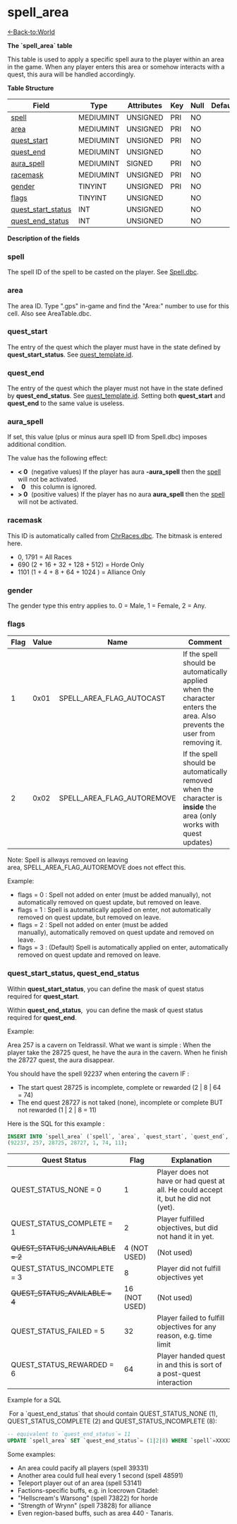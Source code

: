 # spell\_area

[<-Back-to:World](database-world)

**The \`spell\_area\` table**

This table is used to apply a specific spell aura to the player within an area in the game. When any player enters this area or somehow interacts with a quest, this aura will be handled accordingly.

**Table Structure**

| Field                   | Type      | Attributes | Key | Null | Default | Extra | Comment |
| ----------------------- | --------- | ---------- | --- | ---- | ------- | ----- | ------- |
| [spell][1]              | MEDIUMINT | UNSIGNED   | PRI | NO   |         |       |         |
| [area][2]               | MEDIUMINT | UNSIGNED   | PRI | NO   |         |       |         |
| [quest_start][3]        | MEDIUMINT | UNSIGNED   | PRI | NO   |         |       |         |
| [quest_end][4]          | MEDIUMINT | UNSIGNED   |     | NO   |         |       |         |
| [aura_spell][5]         | MEDIUMINT | SIGNED     | PRI | NO   |         |       |         |
| [racemask][6]           | MEDIUMINT | UNSIGNED   | PRI | NO   |         |       |         |
| [gender][7]             | TINYINT   | UNSIGNED   | PRI | NO   |         |       |         |
| [flags][8]              | TINYINT   | UNSIGNED   |     | NO   |         |       |         |
| [quest_start_status][9] | INT       | UNSIGNED   |     | NO   |         |       |         |
| [quest_end_status][10]  | INT       | UNSIGNED   |     | NO   |         |       |         |

[1]: #spell
[2]: #area
[3]: #quest_start
[4]: #quest_end
[5]: #aura_spell
[6]: #racemask
[7]: #gender
[8]: #flags
[9]: #quest_start_status
[10]: #quest_end_status

**Description of the fields**

### spell

The spell ID of the spell to be casted on the player. See [Spell.dbc](Spell).

### area

The area ID. Type ".gps" in-game and find the "Area:" number to use for this cell. Also see AreaTable.dbc.

### quest\_start

The entry of the quest which the player must have in the state defined by **quest\_start\_status**. See [quest\_template.id](quest_template#id).

### quest\_end

The entry of the quest which the player must not have in the state defined by **quest\_end\_status**. See [quest\_template.id](quest_template#id). Setting both **quest\_start** and **quest\_end** to the same value is useless.

### aura\_spell

If set, this value (plus or minus aura spell ID from Spell.dbc) imposes additional condition.

The value has the following effect:

- **< 0**  (negative values) If the player has aura **-aura\_spell** then the [spell](#spell_area-spell) will not be activated.
-   **0**   this column is ignored.
- **> 0**  (positive values) If the player has no aura **aura\_spell** then the [spell](#spell_area-spell) will not be activated.

### racemask

This ID is automatically called from [ChrRaces.dbc](chrraces). The bitmask is entered here.

- 0, 1791 = All Races
- 690 (2 + 16 + 32 + 128 + 512) = Horde Only
- 1101 (1 + 4 + 8 + 64 + 1024 ) = Alliance Only

### gender

The gender type this entry applies to. 0 = Male, 1 = Female, 2 = Any.

### flags

| Flag | Value | Name                          | Comment                                                                                                                   |
| ---- | ----- | ----------------------------- | ------------------------------------------------------------------------------------------------------------------------- |
| 1    | 0x01  | SPELL\_AREA\_FLAG\_AUTOCAST   | If the spell should be automatically applied when the character enters the area. Also prevents the user from removing it. |
| 2    | 0x02  | SPELL\_AREA\_FLAG\_AUTOREMOVE | If the spell should be automatically removed when the character is **inside** the area (only works with quest updates)    |

Note: Spell is allways removed on leaving area, SPELL\_AREA\_FLAG\_AUTOREMOVE does not effect this.

Example:

- flags = 0 : Spell not added on enter (must be added manually), not automatically removed on quest update, but removed on leave.
- flags = 1 : Spell is automatically applied on enter, not automatically removed on quest update, but removed on leave.
- flags = 2 : Spell not added on enter (must be added manually), automatically removed on quest update and removed on leave.
- flags = 3 : (Default) Spell is automatically applied on enter, automatically removed on quest update and removed on leave.

### quest\_start\_status, quest\_end\_status

Within **quest\_start\_status**, you can define the mask of quest status required for **quest\_start**.

Within **quest\_end\_status**,  you can define the mask of quest status required for **quest\_end**. 

Example:

Area 257 is a cavern on Teldrassil. What we want is simple : When the player take the 28725 quest, he have the aura in the cavern. When he finish the 28727 quest, the aura disappear.

You should have the spell 92237 when entering the cavern IF :

- The start quest 28725 is incomplete, complete or rewarded (2 | 8 | 64 = 74) 
- The end quest 28727 is not taked (none), incomplete or complete BUT not rewarded (1 | 2 | 8 = 11)

Here is the SQL for this example : 

```sql
INSERT INTO `spell_area` (`spell`, `area`, `quest_start`, `quest_end`, `autocast`, `quest_start_status`, `quest_end_status`) VALUES 
(92237, 257, 28725, 28727, 1, 74, 11);
```

| Quest Status                       | Flag          | Explanation                                                                         |
| ---------------------------------- | ------------- | ----------------------------------------------------------------------------------- |
| QUEST\_STATUS\_NONE = 0            | 1             | Player does not have or had quest at all. He could accept it, but he did not (yet). |
| QUEST\_STATUS\_COMPLETE = 1        | 2             | Player fulfilled objectives, but did not hand it in yet.                            |
| ~~QUEST\_STATUS\_UNAVAILABLE = 2~~ | 4 (NOT USED)  | (Not used)                                                                          |
| QUEST\_STATUS\_INCOMPLETE = 3      | 8             | Player did not fulfill objectives yet                                               |
| ~~QUEST\_STATUS\_AVAILABLE = 4~~   | 16 (NOT USED) | (Not used)                                                                          |
| QUEST\_STATUS\_FAILED = 5          | 32            | Player failed to fulfill objectives for any reason, e.g. time limit                 |
| QUEST\_STATUS\_REWARDED = 6        | 64            | Player handed quest in and this is sort of a post-quest interaction                 |

Example for a SQL

 For a \`quest\_end\_status\` that should contain QUEST\_STATUS\_NONE (1), QUEST\_STATUS\_COMPLETE (2) and QUEST\_STATUS\_INCOMPLETE (8):

``` sql
-- equivalent to `quest_end_status`= 11
UPDATE `spell_area` SET `quest_end_status`= (1|2|8) WHERE `spell`=XXXXX AND `area`=YYYY;
```

Some examples:

- An area could pacify all players (spell 39331)
- Another area could full heal every 1 second (spell 48591)
- Teleport player out of an area (spell 53141)
- Factions-specific buffs, e.g. in Icecrown Citadel:
- "Hellscream's Warsong" (spell 73822) for horde 
- "Strength of Wrynn" (spell 73828) for alliance
- Even region-based buffs, such as area 440 - Tanaris.
